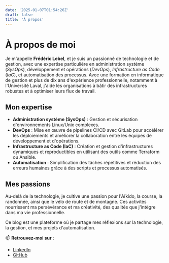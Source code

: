 ```yaml
---
date: '2025-01-07T01:54:26Z'
draft: false
title: 'À propos'
---
```


# À propos de moi

Je m'appelle **Frédéric Lebel**, et je suis un passionné de technologie et de gestion, avec une expertise particulière en administration système (*SysOps*), développement et opérations (*DevOps*), *Infrastructure as Code* (*IaC*), et automatisation des processus. Avec une formation en informatique de gestion et plus de dix ans d'expérience professionnelle, notamment à l'Université Laval, j'aide les organisations à bâtir des infrastructures robustes et à optimiser leurs flux de travail.

## Mon expertise

- **Administration système (SysOps)** : Gestion et sécurisation d'environnements Linux/Unix complexes.
- **DevOps** : Mise en œuvre de pipelines CI/CD avec GitLab pour accélérer les déploiements et améliorer la collaboration entre les équipes de développement et d'opérations.
- **Infrastructure as Code (IaC)** : Création et gestion d'infrastructures dynamiques et reproductibles en utilisant des outils comme Terraform ou Ansible.
- **Automatisation** : Simplification des tâches répétitives et réduction des erreurs humaines grâce à des scripts et processus automatisés.

## Mes passions

Au-delà de la technologie, je cultive une passion pour l'Aïkido, la course, la randonnée, ainsi que le vélo de route et de montagne. Ces activités nourrissent ma persévérance et ma créativité, des qualités que j'intègre dans ma vie professionnelle.

Ce blog est une plateforme où je partage mes réflexions sur la technologie, la gestion, et mes projets d'automatisation.

📫 **Retrouvez-moi sur** :

- [LinkedIn](https://linkedin.com/in/lebelf)
- [GitHub](https://github.com/frleb/)

